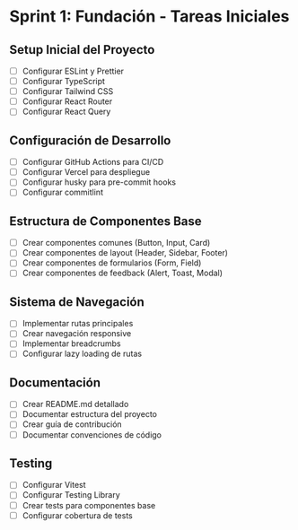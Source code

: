 # Sprint 1: Fundación - Tareas Iniciales

## Setup Inicial del Proyecto

- [ ] Configurar ESLint y Prettier
- [ ] Configurar TypeScript
- [ ] Configurar Tailwind CSS
- [ ] Configurar React Router
- [ ] Configurar React Query

## Configuración de Desarrollo

- [ ] Configurar GitHub Actions para CI/CD
- [ ] Configurar Vercel para despliegue
- [ ] Configurar husky para pre-commit hooks
- [ ] Configurar commitlint

## Estructura de Componentes Base

- [ ] Crear componentes comunes (Button, Input, Card)
- [ ] Crear componentes de layout (Header, Sidebar, Footer)
- [ ] Crear componentes de formularios (Form, Field)
- [ ] Crear componentes de feedback (Alert, Toast, Modal)

## Sistema de Navegación

- [ ] Implementar rutas principales
- [ ] Crear navegación responsive
- [ ] Implementar breadcrumbs
- [ ] Configurar lazy loading de rutas

## Documentación

- [ ] Crear README.md detallado
- [ ] Documentar estructura del proyecto
- [ ] Crear guía de contribución
- [ ] Documentar convenciones de código

## Testing

- [ ] Configurar Vitest
- [ ] Configurar Testing Library
- [ ] Crear tests para componentes base
- [ ] Configurar cobertura de tests

